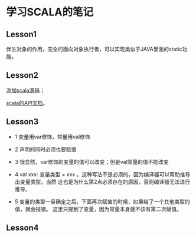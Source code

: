 # 学习SCALA的笔记

## Lesson1
伴生对象的作用，完全的面向对象执行者，可以实现类似于JAVA里面的static功能。

## Lesson2

[添加scala源码](https://github.com/scala/scala/archive/v2.12.11.tar.gz)；

[scala的API文档](https://downloads.lightbend.com/scala/2.12.11/scala-docs-2.12.11.zip)。

## Lesson3

- 1 变量用var修饰，常量用val修饰

- 2 声明的同时必须也要赋值

- 3 很显然，var修饰的变量的值可以改变；但是val常量的值不能改变

- 4 val xxx: 变量类型 = xxx 。这种写法不是必须的，因为编译器可以帮助推导出变量类型。当然
这也是为什么第2点必须存在的原因，否则编译器无法进行推导。
  
- 5 变量的类型一旦确定之后，下面再次赋值的时候，如果给了一个其他类型的值，就会报错。
这里只提到了变量，因为常量本身就不该有第二次赋值。
  
## Lesson4

